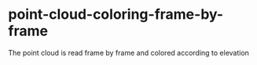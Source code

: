 # point-cloud-coloring-frame-by-frame
The point cloud is read frame by frame and colored according to elevation
